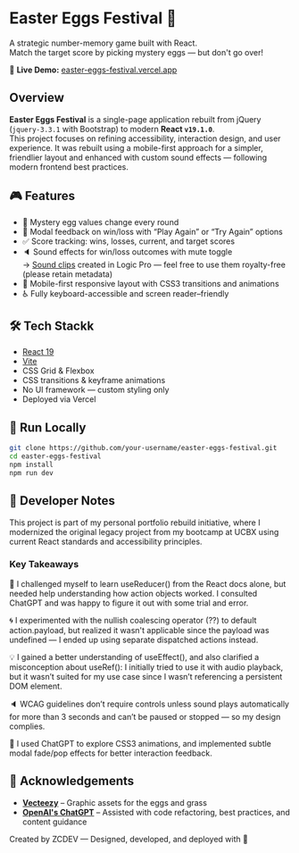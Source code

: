 # Easter Eggs Festival 🐣

A strategic number-memory game built with React.  
Match the target score by picking mystery eggs — but don't go over!

🔗 **Live Demo:** [easter-eggs-festival.vercel.app](https://easter-eggs-festival.vercel.app/)

## Overview

**Easter Eggs Festival** is a single-page application rebuilt from jQuery  
(`jquery-3.3.1` with Bootstrap) to modern **React `v19.1.0`**.  
This project focuses on refining accessibility, interaction design, and user experience. It was rebuilt using a mobile-first approach for a simpler, friendlier layout and enhanced with custom sound effects — following modern frontend best practices.

## 🎮 Features

- 🥚 Mystery egg values change every round
- 💬 Modal feedback on win/loss with “Play Again” or “Try Again” options
- ✅ Score tracking: wins, losses, current, and target scores
- 🔈 Sound effects for win/loss outcomes with mute toggle  
  → [Sound clips](https://github.com/zcdev/easter-eggs-festival/tree/main/public/assets/sounds) created in Logic Pro — feel free to use them royalty-free (please retain metadata)
- 📱 Mobile-first responsive layout with CSS3 transitions and animations
- ♿️ Fully keyboard-accessible and screen reader–friendly
## 🛠 Tech Stackk

- [React 19](https://react.dev/)
- [Vite](https://vitejs.dev/)
- CSS Grid & Flexbox
- CSS transitions & keyframe animations
- No UI framework — custom styling only
- Deployed via Vercel

## 🚀 Run Locally

```bash
git clone https://github.com/your-username/easter-eggs-festival.git
cd easter-eggs-festival
npm install
npm run dev
```

## 🧠 Developer Notes

This project is part of my personal portfolio rebuild initiative, where I modernized the original legacy project from my bootcamp at UCBX using current React standards and accessibility principles.

### Key Takeaways

💪 I challenged myself to learn useReducer() from the React docs alone, but needed help understanding how action objects worked. I consulted ChatGPT and was happy to figure it out with some trial and error.

🌀 I experimented with the nullish coalescing operator (??) to default action.payload, but realized it wasn't applicable since the payload was undefined — I ended up using separate dispatched actions instead.

💡 I gained a better understanding of useEffect(), and also clarified a misconception about useRef(): I initially tried to use it with audio playback, but it wasn’t suited for my use case since I wasn’t referencing a persistent DOM element.

🔈 WCAG guidelines don’t require controls unless sound plays automatically for more than 3 seconds and can’t be paused or stopped — so my design complies.

🤖 I used ChatGPT to explore CSS3 animations, and implemented subtle modal fade/pop effects for better interaction feedback.

## 🙏 Acknowledgements

- **[Vecteezy](https://vecteezy.com)** – Graphic assets for the eggs and grass
- **[OpenAI's ChatGPT](https://chatgpt.com)** – Assisted with code refactoring, best practices, and content guidance

Created by ZCDEV — Designed, developed, and deployed with 🌸